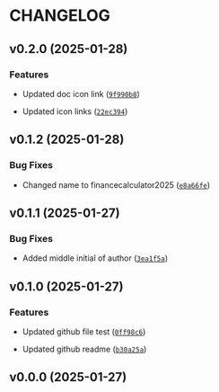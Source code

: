 # CHANGELOG


## v0.2.0 (2025-01-28)

### Features

- Updated doc icon link
  ([`9f990b8`](https://github.com/UBC-MDS/FinanceCalculator2025/commit/9f990b825ef55fac1d5b7b3985dfff457374d3c6))

- Updated icon links
  ([`22ec394`](https://github.com/UBC-MDS/FinanceCalculator2025/commit/22ec394ed75451ea86119f92cc6245624e1f583f))


## v0.1.2 (2025-01-28)

### Bug Fixes

- Changed name to financecalculator2025
  ([`e8a66fe`](https://github.com/UBC-MDS/FinanceCalculator2025/commit/e8a66fe9ead85140d093b284db50fefcb62b0dbb))


## v0.1.1 (2025-01-27)

### Bug Fixes

- Added middle initial of author
  ([`3ea1f5a`](https://github.com/UBC-MDS/FinanceCalculator2025/commit/3ea1f5a4de061c704304d051c95282b6403b649f))


## v0.1.0 (2025-01-27)

### Features

- Updated github file test
  ([`0ff98c6`](https://github.com/UBC-MDS/FinanceCalculator2025/commit/0ff98c68e63d4216997abf6c448e5a1231400ff5))

- Updated github readme
  ([`b30a25a`](https://github.com/UBC-MDS/FinanceCalculator2025/commit/b30a25a173ef5a36089ede157cbdd870be28857e))


## v0.0.0 (2025-01-27)
